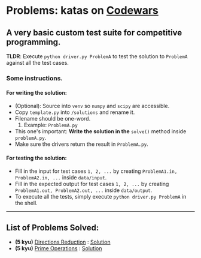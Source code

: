 # Problems: katas on [Codewars](https://www.codewars.com)
## A very basic custom test suite for competitive programming.

**TLDR**:  Execute ```python driver.py ProblemA``` to test the solution to `ProblemA` against all the test cases.

### Some instructions.

#### For writing the solution:
- (Optional): Source into `venv` so `numpy` and `scipy` are accessible.
- Copy `template.py` into `/solutions` and rename it.
- Filename should be one-word.
    1. Example: `ProblemA.py`
-  This one's important: **Write the solution in the** `solve()` method
    inside `problemA.py`.
- Make sure the drivers return the result in `ProblemA.py`.

#### For testing the solution:
-   Fill in the input for test cases `1, 2, ...` by creating `ProblemA1.in, ProblemA2.in, ...`
    inside `data/input`.
-   Fill in the expected output for test cases `1, 2, ...` by creating `ProblemA1.out, ProblemA2.out, ...`
    inside `data/output`.
-   To execute all the tests, simply execute `python driver.py ProblemA` in the shell.


---
## List of Problems Solved:

- **\(5 kyu\)** [Directions Reduction](https://www.codewars.com/kata/550f22f4d758534c1100025a) : [Solution](solutions/Direction.py)
- **\(5 kyu\)** [Prime Operations](https://www.codewars.com/kata/58a3e2978bdda5a0d9000187) : [Solution](solutions/Primeoperations.py)
